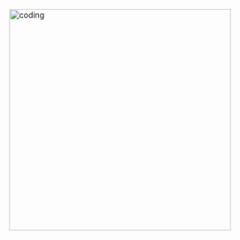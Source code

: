 <img align="right" alt ="coding" width="400" src="[https://cdn.dribbble.com/users/1292677/screenshots/6139167/avento.gif](https://repository-images.githubusercontent.com/151834062/46b36580-62dc-11e9-9c10-9d6410e77c1e)https://repository-images.githubusercontent.com/151834062/46b36580-62dc-11e9-9c10-9d6410e77c1e">
